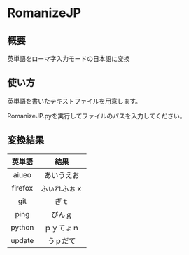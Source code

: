# RomanizeJP

## 概要
英単語をローマ字入力モードの日本語に変換

## 使い方
英単語を書いたテキストファイルを用意します。

RomanizeJP.pyを実行してファイルのパスを入力してください。

## 変換結果
| 英単語 | 結果 |
| :---: | :---: |
| aiueo | あいうえお |
| firefox | ふぃれふぉｘ |
| git | ぎｔ |
| ping | ぴんｇ |
| python | ｐｙてょｎ |
| update | うｐだて |
